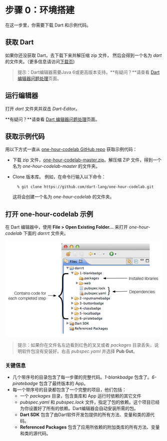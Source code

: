 # 步骤 0：环境搭建

在这一步里，你需要下载 Dart 和示例代码。

## 获取 Dart

如果你还没获取 Dart，去下载下来并解压缩 zip 文件， 然后会得到一个名为 *dart* 的文件夹。（更多信息请访问[下载页](https://www.dartlang.org/downloads/))

> 提示：Dart编辑器需要Java 6或更高版本支持。**有疑问？**请查看 [Dart 编辑器问题处理](https://www.dartlang.org/tools/editor/troubleshoot.html)页面。

## 运行编辑器

打开 *dart* 文件夹并双击 *Dart-Editor*。

**有疑问？**请查看 [Dart 编辑器问题处理](https://www.dartlang.org/tools/editor/troubleshoot.html)页面。

## 获取示例代码

用以下方式一直从 [one-hour-codelab GitHub repo](https://github.com/dart-lang/one-hour-codelab) 获取示例代码：

* 下载 zip 文件，[one-hour-codelab-master.zip](https://github.com/dart-lang/one-hour-codelab/archive/master.zip)。解压缩 ZIP 文件，得到一个名为 *one-hour-codelab-master* 的文件夹。

* Clone 版本库。 例如，在命令行输入以下命令：

		% git clone https://github.com/dart-lang/one-hour-codelab.git
	这将会创建一个名为 *one-hour-codelab* 的文件夹。

## 打开 one-hour-codelab 示例

在 Dart 编辑器中，使用 **File > Open Existing Folder...** 来打开 *one-hour-codelab* 下面的 *darrrt* 文件夹。

![pic1](images/learn-dart-in-minutes-set-up-pic1.png)

> 提示：如果你在文件名左边看到红色的叉叉或者 *packages* 目录丢失，说明软件包没有安装好。右击 *pubspec.yaml* 并选择 **Pub Gut**。

### 关键信息

* 几个带序号的目录包含了每一步骤的完整代码。*1-blankbadge* 包含了。*6-piratebadge* 包含了最终版本的 App。
* 每一个带序号的目录都包含了一个完整的项目，他们包括：
	* 一个 *packages* 目录，包含类库和 App 运行时依赖的其它文件
	* *pubspec.yaml* 和 *pubspec.lock* 文件，指定了包的依赖。这个项目已经为你设置好了所有的依赖。Dart编辑器会自动安装所需的包。
	* **Dart SDK** 包含了由Dart软件开发包提供的所有方法、变量和类的源代码。
	* **Referenced Packages** 包含了应用所依赖的附加类库的所有方法、变量和类的源代码。
		

